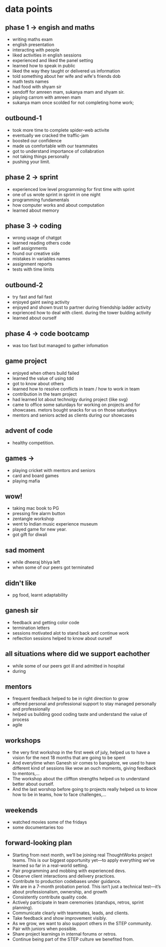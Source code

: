 # data points

## phase 1 -> engish and maths

- writing maths exam
- english presentation
- interacting with people
- liked activities in english sessions
- experienced and liked the panel setting
- learned how to speak in public
- liked the way they taught or delivered us information
- told something about her wife and wife's friends dob
- math tests names
- had food with shyam sir
- sendoff for amreen mam, sukanya mam and shyam sir.
- playing carrom with amreen mam
- sukanya mam once scolded for not completing home work;

## outbound-1

- took more time to complete spider-web activite
- eventually we cracked the traffic-jam
- boosted our confidence
- made us comfortable with our teammates
- got to understand importance of collabration
- not taking things personally
- pushing your limit.

## phase 2 -> sprint

- experienced low level programming for first time with sprint
- one of us wrote sprint in sprint in one night
- programming fundamentals
- how computer works and about computation
- learned about memory

## phase 3 -> coding

- wrong usage of chatgpt
- learned reading others code
- self assignments
- found our creative side
- mistakes in variables names
- assignment reports
- tests with time limits

## outbound-2

- try fast and fail fast
- enjoyed gaint swing activity
- enjoyed and shown trust to partner during friendship ladder activity
- exprienced how to deal with client. during the tower bulding activity
- learned about ourself

## phase 4 -> code bootcamp

- was too fast but managed to gather infomation

## game project

- enjoyed when others build failed
- learned the value of using tdd
- got to know about others
- learned how to resolve conflicts in team / how to work in team
- contribution in the team project
- had learned lot about technolgy during project {like svg}
- came to office some saturdays for working on projects and for showcases. metors bought snacks for us on those saturdays
- mentors and seniors acted as clients during our showcases

## advent of code

- healthy competition.

## games ->

- playing cricket with mentors and seniors
- card and board games
- playing mafia

## wow!

- taking mac book to PG
- pressing fire alarm button
- zentangle workshop
- went to Indian music experience museum
- played game for new year.
- got gift for diwali

## sad moment

- while dheeraj bhiya left
- when some of our peers got terminated

## didn't like

- pg food, learnt adaptability

## ganesh sir

- feedback and getting color code
- termination letters
- sessions motivated alot to stand back and continue work
- reflection sessions helped to know about ourself

## all situations where did we support eachother

- while some of our peers got ill and admitted in hospital
- during

## mentors

- frequent feedback helped to be in right direction to grow
- offered personal and professional support to stay managed personally and
  professionally
- helped us building good coding taste and understand the value of process
- agile

## workshops

- the very first workshop in the first week of july, helped us to have a vision for the next 18 months that are going to be spent
- And everytime when Ganesh sir comes to bangalore, we used to have different kind of sessions like wow an ouch moments, giving feedback to mentors,...
- The workshop about the cliffton strengths helped us to understand better about ourself.
- And the last worshop before going to projects really helped us to know how to be in teams, how to face challenges,...

## weekends

- watched movies some of the fridays
- some documentaries too

## forward-looking plan

- Starting from next month, we’ll be joining real ThoughtWorks project teams. This is our biggest opportunity yet—to apply everything we’ve learned so far in a real-world setting.
- Pair programming and mobbing with experienced devs.
- Observe client interactions and delivery practices.
- Contribute to production codebases under guidance.
- We are in a 7-month probation period. This isn’t just a technical test—it’s about professionalism, ownership, and growth
- Consistently contribute quality code.
- Actively participate in team ceremonies (standups, retros, sprint planning).
- Communicate clearly with teammates, leads, and clients.
- Take feedback and show improvement visibly.
- As we grow, we want to also support others in the STEP community.
- Pair with juniors when possible.
- Share project learnings in internal forums or retros.
- Continue being part of the STEP culture we benefited from.
